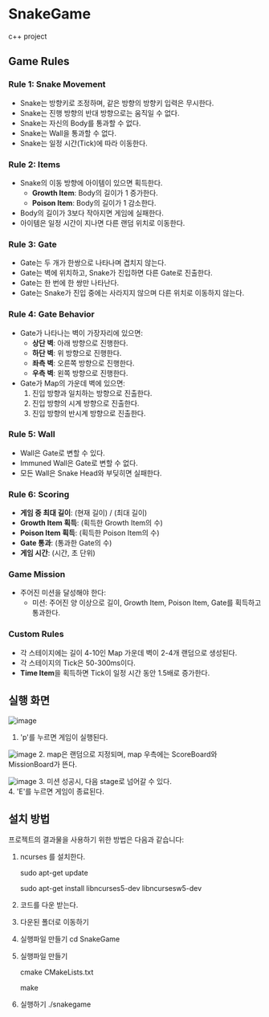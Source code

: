 # SnakeGame
c++ project

## **Game Rules**

### Rule 1: Snake Movement
- Snake는 방향키로 조정하며, 같은 방향의 방향키 입력은 무시한다.
- Snake는 진행 방향의 반대 방향으로는 움직일 수 없다.
- Snake는 자신의 Body를 통과할 수 없다.
- Snake는 Wall을 통과할 수 없다.
- Snake는 일정 시간(Tick)에 따라 이동한다.

### Rule 2: Items
- Snake의 이동 방향에 아이템이 있으면 획득한다.
  - **Growth Item**: Body의 길이가 1 증가한다.
  - **Poison Item**: Body의 길이가 1 감소한다.
- Body의 길이가 3보다 작아지면 게임에 실패한다.
- 아이템은 일정 시간이 지나면 다른 랜덤 위치로 이동한다.

### Rule 3: Gate
- Gate는 두 개가 한쌍으로 나타나며 겹치지 않는다.
- Gate는 벽에 위치하고, Snake가 진입하면 다른 Gate로 진출한다.
- Gate는 한 번에 한 쌍만 나타난다.
- Gate는 Snake가 진입 중에는 사라지지 않으며 다른 위치로 이동하지 않는다.

### Rule 4: Gate Behavior
- Gate가 나타나는 벽이 가장자리에 있으면:
  - **상단 벽**: 아래 방향으로 진행한다.
  - **하단 벽**: 위 방향으로 진행한다.
  - **좌측 벽**: 오른쪽 방향으로 진행한다.
  - **우측 벽**: 왼쪽 방향으로 진행한다.
- Gate가 Map의 가운데 벽에 있으면:
  1. 진입 방향과 일치하는 방향으로 진출한다.
  2. 진입 방향의 시계 방향으로 진출한다.
  3. 진입 방향의 반시계 방향으로 진출한다.

### Rule 5: Wall
- Wall은 Gate로 변할 수 있다.
- Immuned Wall은 Gate로 변할 수 없다.
- 모든 Wall은 Snake Head와 부딪히면 실패한다.

### Rule 6: Scoring
- **게임 중 최대 길이**: (현재 길이) / (최대 길이)
- **Growth Item 획득**: (획득한 Growth Item의 수)
- **Poison Item 획득**: (획득한 Poison Item의 수)
- **Gate 통과**: (통과한 Gate의 수)
- **게임 시간**: (시간, 초 단위)

### Game Mission
- 주어진 미션을 달성해야 한다:
  - 미션: 주어진 양 이상으로 길이, Growth Item, Poison Item, Gate를 획득하고 통과한다.

### Custom Rules
- 각 스테이지에는 길이 4-10인 Map 가운데 벽이 2-4개 랜덤으로 생성된다.
- 각 스테이지의 Tick은 50-300ms이다.
- **Time Item**을 획득하면 Tick이 일정 시간 동안 1.5배로 증가한다.

## **실행 화면**

![image](https://github.com/user-attachments/assets/b8ad9471-79aa-4dc6-89ad-7b6047f5d982)

1. 'p'를 누르면 게임이 실행된다.
   
![image](https://github.com/user-attachments/assets/81a167a9-f483-4fb6-b3c2-3a1c124d8d19)
2. map은 랜덤으로 지정되며, map 우측에는 ScoreBoard와 MissionBoard가 뜬다.

![image](https://github.com/user-attachments/assets/9524df9f-0ea1-4dd5-b5d6-47c0373ef69a)
3. 미션 성공시, 다음 stage로 넘어갈 수 있다.<br>
4. 'E'를 누르면 게임이 종료된다.

## **설치 방법**

프로젝트의 결과물을 사용하기 위한 방법은 다음과 같습니다:
1. ncurses 를 설치한다.
   
    sudo apt-get update
  
    sudo apt-get install libncurses5-dev libncursesw5-dev
  
2. 코드를 다운 받는다.
3. 다운된 폴더로 이동하기
4. 실행파일 만들기
     cd SnakeGame
5. 실행파일 만들기
   
    cmake CMakeLists.txt
   
    make
6. 실행하기
    ./snakegame
